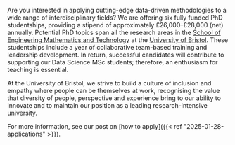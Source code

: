 Are you interested in applying cutting-edge data-driven methodologies to a wide range of interdisciplinary fields? We are offering six fully funded PhD studentships, providing a stipend of approximately £26,000–£28,000 (net) annually. Potential PhD topics span all the research areas in the [School of Engineering Mathematics and Technology](https://www.bristol.ac.uk/science-engineering/schools/eng-maths-tech/#research) at the [University of Bristol](https://www.bristol.ac.uk/). These studentships include a year of collaborative team-based training and leadership development. In return, successful candidates will contribute to supporting our Data Science MSc students; therefore, an enthusiasm for teaching is essential.

At the University of Bristol, we strive to build a culture of inclusion and empathy where people can be themselves at work, recognising the value that diversity of people, perspective and experience bring to our ability to innovate and to maintain our position as a leading research-intensive university.

For more information, see our post on [how to apply]({{< ref "2025-01-28-applications" >}}).

